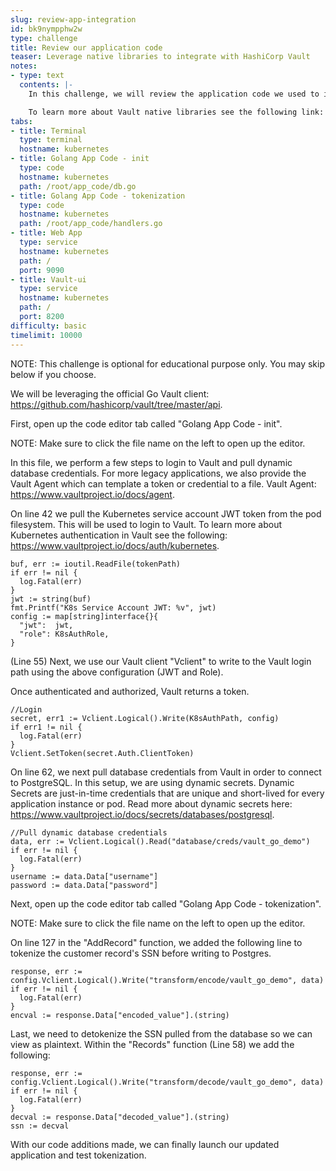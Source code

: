 ```yaml
---
slug: review-app-integration
id: bk9nympphw2w
type: challenge
title: Review our application code
teaser: Leverage native libraries to integrate with HashiCorp Vault
notes:
- type: text
  contents: |-
    In this challenge, we will review the application code we used to integrate with the Vault.

    To learn more about Vault native libraries see the following link: https://www.vaultproject.io/api/libraries.
tabs:
- title: Terminal
  type: terminal
  hostname: kubernetes
- title: Golang App Code - init
  type: code
  hostname: kubernetes
  path: /root/app_code/db.go
- title: Golang App Code - tokenization
  type: code
  hostname: kubernetes
  path: /root/app_code/handlers.go
- title: Web App
  type: service
  hostname: kubernetes
  path: /
  port: 9090
- title: Vault-ui
  type: service
  hostname: kubernetes
  path: /
  port: 8200
difficulty: basic
timelimit: 10000
---
```

NOTE: This challenge is optional for educational purpose only. You may skip below if you choose.

We will be leveraging the official Go Vault client: https://github.com/hashicorp/vault/tree/master/api.

First, open up the code editor tab called "Golang App Code - init".

NOTE: Make sure to click the file name on the left to open up the editor.

In this file, we perform a few steps to login to Vault and pull dynamic database credentials.
For more legacy applications, we also provide the Vault Agent which can template a token or credential to a file.
Vault Agent: https://www.vaultproject.io/docs/agent.

On line 42 we pull the Kubernetes service account JWT token from the pod filesystem. This will be used to login to Vault.
To learn more about Kubernetes authentication in Vault see the following: https://www.vaultproject.io/docs/auth/kubernetes.
```
buf, err := ioutil.ReadFile(tokenPath)
if err != nil {
  log.Fatal(err)
}
jwt := string(buf)
fmt.Printf("K8s Service Account JWT: %v", jwt)
config := map[string]interface{}{
  "jwt":  jwt,
  "role": K8sAuthRole,
}
```
(Line 55) Next, we use our Vault client "Vclient" to write to the Vault login path using the above configuration (JWT and Role).

Once authenticated and authorized, Vault returns a token.
```
//Login
secret, err1 := Vclient.Logical().Write(K8sAuthPath, config)
if err1 != nil {
  log.Fatal(err)
}
Vclient.SetToken(secret.Auth.ClientToken)
```
On line 62, we next pull database credentials from Vault in order to connect to PostgreSQL. In this setup, we are using dynamic secrets.
Dynamic Secrets are just-in-time credentials that are unique and short-lived for every application instance or pod.
Read more about dynamic secrets here: https://www.vaultproject.io/docs/secrets/databases/postgresql.
```
//Pull dynamic database credentials
data, err := Vclient.Logical().Read("database/creds/vault_go_demo")
if err != nil {
  log.Fatal(err)
}
username := data.Data["username"]
password := data.Data["password"]
```

Next, open up the code editor tab called "Golang App Code - tokenization".

NOTE: Make sure to click the file name on the left to open up the editor.

On line 127 in the "AddRecord" function, we added the following line to tokenize the customer record's SSN before writing to Postgres.
```
response, err := config.Vclient.Logical().Write("transform/encode/vault_go_demo", data)
if err != nil {
  log.Fatal(err)
}
encval := response.Data["encoded_value"].(string)
```
Last, we need to detokenize the SSN pulled from the database so we can view as plaintext.
Within the "Records" function (Line 58) we add the following:
```
response, err := config.Vclient.Logical().Write("transform/decode/vault_go_demo", data)
if err != nil {
  log.Fatal(err)
}
decval := response.Data["decoded_value"].(string)
ssn := decval
```
With our code additions made, we can finally launch our updated application and test tokenization.